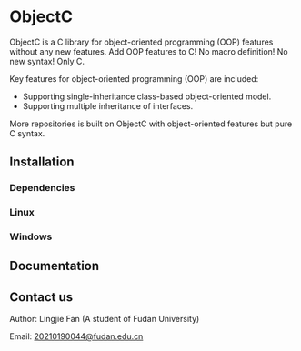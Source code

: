 # ObjectC
ObjectC is a C library for object-oriented programming (OOP) features without any new features. Add OOP features to C! No macro definition! No new syntax! Only C.

Key features for object-oriented programming (OOP) are included:

* Supporting single-inheritance class-based object-oriented model.
* Supporting multiple inheritance of interfaces.

More repositories is built on ObjectC with object-oriented features but pure C syntax.

## Installation

### Dependencies

### Linux

### Windows

## Documentation

## Contact us

Author: Lingjie Fan (A student of Fudan University)

Email: 20210190044@fudan.edu.cn
